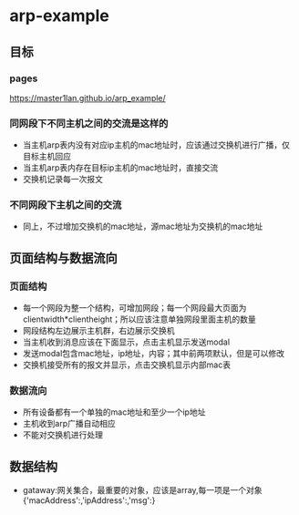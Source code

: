 # arp-example
## 目标
### pages
https://master1lan.github.io/arp_example/
### 同网段下不同主机之间的交流是这样的
* 当主机arp表内没有对应ip主机的mac地址时，应该通过交换机进行广播，仅目标主机回应
* 当主机arp表内存在目标ip主机的mac地址时，直接交流
* 交换机记录每一次报文
### 不同网段下主机之间的交流
* 同上，不过增加交换机的mac地址，源mac地址为交换机的mac地址
## 页面结构与数据流向
### 页面结构
* 每一个网段为整一个结构，可增加网段；每一个网段最大页面为clientwidth*clientheight；所以应该注意单独网段里面主机的数量
* 网段结构左边展示主机群，右边展示交换机
* 当主机收到消息应该在下面显示，点击主机显示发送modal
* 发送modal包含mac地址，ip地址，内容；其中前两项默认，但是可以修改
* 交换机接受所有的报文并显示，点击交换机显示内部mac表
### 数据流向
* 所有设备都有一个单独的mac地址和至少一个ip地址
* 主机收到arp广播自动相应
* 不能对交换机进行处理
## 数据结构
* gataway:网关集合，最重要的对象，应该是array,每一项是一个对象{'macAddress':,'ipAddress':,'msg':}